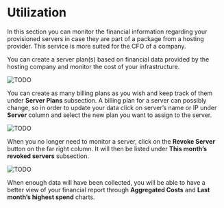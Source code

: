 [title]: # (Utilization)
[tags]: # (thycotic access control)
[priority]: # (6)
# Utilization

In this section you can monitor the financial information regarding your provisioned servers in case they are part of a package from a hosting provider. This service is more suited for the CFO of a company.

You can create a server plan(s) based on financial data provided by the hosting company and monitor the cost of your infrastructure.

![TODO](images/add-billing.png "Add billing plan")

You can create as many billing plans as you wish and keep track of them under __Server Plans__ subsection. A billing plan for a server can possibly change, so in order to update your data click on server’s name or IP under __Server__ column and select the new plan you want to assign to the server.

![TODO](images/server-plans.png "View server plans")

When you no longer need to monitor a server, click on the __Revoke Server__ button on the far right column. It will then be listed under __This month’s revoked servers__ subsection.

![TODO](images/revoked-servers.png "View revoked servers")
  
When enough data will have been collected, you will be able to have a better view of your financial report through __Aggregated Costs__ and __Last month’s highest spend__ charts.
